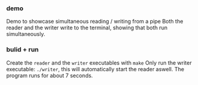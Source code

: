 ### demo
Demo to showcase simultaneous reading / writing from a pipe
Both the reader and the writer write to the terminal, showing that both run simultaneously.

### bulid + run
Create the `reader` and the `writer` executables with `make`
Only run the writer executable: `./writer`, this will automatically start the reader aswell.
The program runs for about 7 seconds.
